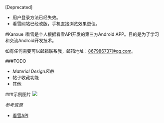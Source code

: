 [Deprecated]
- 用户登录方法已经失效。
- 看雪网站已经改版，手机直接浏览效果更佳。

#Kanxue
i看雪是个人根据看雪API开发的第三方Android APP。目的是为了学习和交流Android开发技术。

如有任何需要可以邮箱联系我，邮箱地址：867986737@qq.com。

###TODO
- *Material Design风格*
- 帖子收藏功能
- 其他

###示例图片
![](https://github.com/Zhaoyy/ikanxue/blob/2.x/file/ikanxue1.gif)


*参考资源*

- [看雪API](http://bbs.pediy.com/showthread.php?t=163280)
